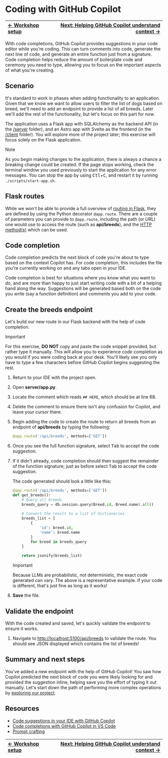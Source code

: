 # Coding with GitHub Copilot

| [← Workshop setup][walkthrough-previous] | [Next: Helping GitHub Copilot understand context →][walkthrough-next] |
|:-----------------------------------|------------------------------------------:|


With code completions, GitHub Copilot provides suggestions in your code editor while you're coding. This can turn comments into code, generate the next line of code, and generate an entire function just from a signature. Code completion helps reduce the amount of boilerplate code and ceremony you need to type, allowing you to focus on the important aspects of what you're creating.

## Scenario

It's standard to work in phases when adding functionality to an application. Given that we know we want to allow users to filter the list of dogs based on breed, we'll need to add an endpoint to provide a list of all breeds. Later we'll add the rest of the functionality, but let's focus on this part for now.

The application uses a Flask app with SQLAlchemy as the backend API (in the [/server][server-code] folder), and an Astro app with Svelte as the frontend (in the [/client][client-code] folder). You will explore more of the project later; this exercise will focus solely on the Flask application.

> [!NOTE]
> As you begin making changes to the application, there is always a chance a breaking change could be created. If the page stops working, check the terminal window you used previously to start the application for any error messages. You can stop the app by using <kbd>Ctl</kbd>+<kbd>C</kbd>, and restart it by running `./scripts/start-app.sh`.

## Flask routes

While we won't be able to provide a full overview of [routing in Flask][flask-routing], they are defined by using the Python decorator `@app.route`. There are a couple of parameters you can provide to `@app.route`, including the path (or URL) one would use to access the route (such as **api/breeds**), and the [HTTP method(s)][http-methods] which can be used.

## Code completion

Code completion predicts the next block of code you're about to type based on the context Copilot has. For code completion, this includes the file you're currently working on and any tabs open in your IDE.

Code completion is best for situations where you know what you want to do, and are more than happy to just start writing code with a bit of a helping hand along the way. Suggestions will be generated based both on the code you write (say a function definition) and comments you add to your code.

## Create the breeds endpoint

Let's build our new route in our Flask backend with the help of code completion.

> [!IMPORTANT]
> For this exercise, **DO NOT** copy and paste the code snippet provided, but rather type it manually. This will allow you to experience code completion as you would if you were coding back at your desk. You'll likely see you only have to type a few characters before GitHub Copilot begins suggesting the rest.

1. Return to your IDE with the project open.
2. Open **server/app.py**.
3. Locate the comment which reads `## HERE`, which should be at line 68.
4. Delete the comment to ensure there isn't any confusion for Copilot, and leave your cursor there.
5. Begin adding the code to create the route to return all breeds from an endpoint of **api/breeds** by typing the following:

    ```python
    @app.route('/api/breeds', methods=['GET'])
    ```

6. Once you see the full function signature, select <kbd>Tab</kbd> to accept the code suggestion.
7. If it didn't already, code completion should then suggest the remainder of the function signature; just as before select <kbd>Tab</kbd> to accept the code suggestion.
    
    The code generated should look a little like this:

    ```python
    @app.route('/api/breeds', methods=['GET'])
    def get_breeds():
        # Query all breeds
        breeds_query = db.session.query(Breed.id, Breed.name).all()
        
        # Convert the result to a list of dictionaries
        breeds_list = [
            {
                'id': breed.id,
                'name': breed.name
            }
            for breed in breeds_query
        ]
        
        return jsonify(breeds_list)
    ```

    > [!IMPORTANT]
    > Because LLMs are probabilistic, not deterministic, the exact code generated can vary. The above is a representative example. If your code is different, that's just fine as long as it works!

8. **Save** the file.

## Validate the endpoint

With the code created and saved, let's quickly validate the endpoint to ensure it works.

1. Navigate to [http://localhost:5100/api/breeds](http://localhost:5100/api/breeds) to validate the route. You should see JSON displayed which contains the list of breeds!

## Summary and next steps

You've added a new endpoint with the help of GitHub Copilot! You saw how Copilot predicted the next block of code you were likely looking for and provided the suggestion inline, helping save you the effort of typing it out manually. Let's start down the path of performing more complex operations by [exploring our project][walkthrough-next].

## Resources

- [Code suggestions in your IDE with GitHub Copilot][copilot-suggestions]
- [Code completions with GitHub Copilot in VS Code][vscode-copilot]
- [Prompt crafting][prompt-crafting]


| [← Workshop setup][walkthrough-previous] | [Next: Helping GitHub Copilot understand context →][walkthrough-next] |
|:-----------------------------------|------------------------------------------:|

[client-code]: /client/
[copilot-suggestions]: https://docs.github.com/en/copilot/using-github-copilot/
[flask-routing]: https://flask.palletsprojects.com/en/stable/quickstart/#routing
[http-methods]: https://www.w3schools.com/tags/ref_httpmethods.aspgetting-code-suggestions-in-your-ide-with-github-copilot
[prompt-crafting]: https://code.visualstudio.com/docs/copilot/prompt-crafting
[server-code]: /server/
[vscode-copilot]: https://code.visualstudio.com/docs/copilot/ai-powered-suggestions
[walkthrough-previous]: ./0-setup.md
[walkthrough-next]: ./2-explore-project.md